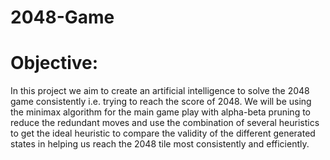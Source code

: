 # 2048-Game
# Objective:
In this project we aim to create an artificial intelligence to solve the 2048 game consistently i.e. trying to reach the score of 2048. We will be using the minimax algorithm for the main game play with alpha-beta pruning to reduce the redundant moves and use the combination of several heuristics to get the ideal heuristic to compare the validity of the different generated states in helping us reach the 2048 tile most consistently and efficiently.
